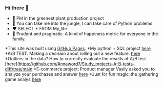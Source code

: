 ### Hi there 👋

- 🌱 PM in the greenest plant production project
- 🐍 You can take me into the jungle, I can take care of Python problems
- ❤️ SELECT * FROM My_life 
- 🔭 Prudent and pragmatic. A kind of happiness metric for everyone in the family.

*This site was built using [GitHub Pages](https://pages.github.com/).
*My python + SQL project [here](https://github.com/Annaword7/sql_project)
*A/B TEST. Making a decision about rolling out a new feature. [here](https://github.com/Annaword7/Study_projects-A-B-test/tree/main)
*Outliers in the data? How to correctly evaluate the results of A/B test [here](https://github.com/Annaword7/Study_projects-A-B-tests-diff/tree/main
*E-commerce project: Product manager Vasily asked you to analyze your purchases and answer [here](https://github.com/Annaword7/Study_projects-e-commerce)
*Just for fun magic_the_gathering game analys [here](https://github.com/Annaword7/magic_the_gathering)
